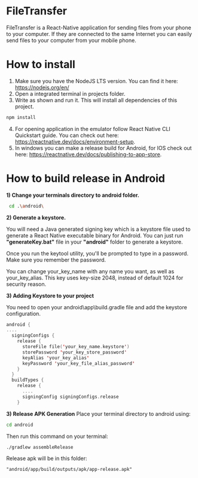 # FileTransfer

FileTransfer is a React-Native application for sending files from your phone to your computer. If they are connected to the same Internet you can easily send files
to your computer from your mobile phone.

# How to install

1) Make sure you have the NodeJS LTS version. You can find it here: https://nodejs.org/en/
2) Open a integrated terminal in projects folder.
3) Write as shown and run it. This will install all dependencies of this project.
```bash
npm install
```
4) For opening application in the emulator follow React Native CLI Quickstart guide. You can check out here: https://reactnative.dev/docs/environment-setup. 
5) In windows you can make a release build for Android, for IOS check out here: https://reactnative.dev/docs/publishing-to-app-store.


# How to build release in Android
**1) Change your terminals directory to android folder.**
```bash
 cd .\android\
```
**2) Generate a keystore.**

You will need a Java generated signing key which is a keystore file used to generate a React Native executable binary for Android. You can just run **"generateKey.bat"** file 
in your **"android"** folder to generate a keystore.

Once you run the keytool utility, you'll be prompted to type in a password. Make sure you remember the password.

You can change your_key_name with any name you want, as well as your_key_alias. This key uses key-size 2048, instead of default 1024 for security reason.

**3) Adding Keystore to your project**

You need to open your android\app\build.gradle file and add the keystore configuration. 
```kotlin
android {
....
  signingConfigs {
    release {
      storeFile file('your_key_name.keystore')
      storePassword 'your_key_store_password'
      keyAlias 'your_key_alias'
      keyPassword 'your_key_file_alias_password'
    }
  }
  buildTypes {
    release {
      ....
      signingConfig signingConfigs.release
    }
```
**3)  Release APK Generation**
Place your terminal directory to android using:
```bash
cd android
```
Then run this command on your terminal: 
```bash
./gradlew assembleRelease
```
Release apk will be in this folder:
```
"android/app/build/outputs/apk/app-release.apk"
```
